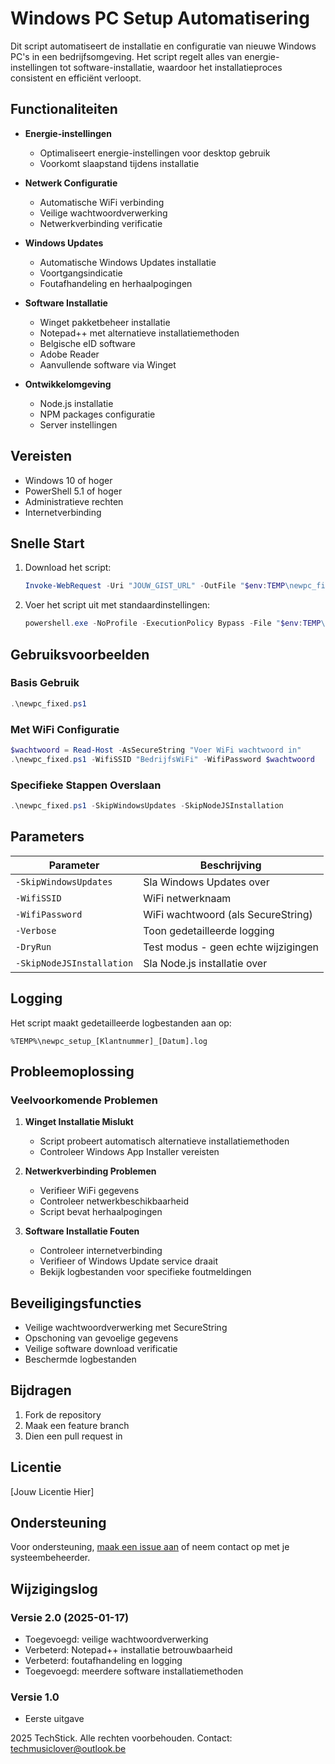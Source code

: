 # Windows PC Setup Automatisering

Dit script automatiseert de installatie en configuratie van nieuwe Windows PC's in een bedrijfsomgeving. Het script regelt alles van energie-instellingen tot software-installatie, waardoor het installatieproces consistent en efficiënt verloopt.

## Functionaliteiten

- **Energie-instellingen**
  - Optimaliseert energie-instellingen voor desktop gebruik
  - Voorkomt slaapstand tijdens installatie

- **Netwerk Configuratie**
  - Automatische WiFi verbinding
  - Veilige wachtwoordverwerking
  - Netwerkverbinding verificatie

- **Windows Updates**
  - Automatische Windows Updates installatie
  - Voortgangsindicatie
  - Foutafhandeling en herhaalpogingen

- **Software Installatie**
  - Winget pakketbeheer installatie
  - Notepad++ met alternatieve installatiemethoden
  - Belgische eID software
  - Adobe Reader
  - Aanvullende software via Winget

- **Ontwikkelomgeving**
  - Node.js installatie
  - NPM packages configuratie
  - Server instellingen

## Vereisten

- Windows 10 of hoger
- PowerShell 5.1 of hoger
- Administratieve rechten
- Internetverbinding

## Snelle Start

1. Download het script:
   ```powershell
   Invoke-WebRequest -Uri "JOUW_GIST_URL" -OutFile "$env:TEMP\newpc_fixed.ps1"
   ```

2. Voer het script uit met standaardinstellingen:
   ```powershell
   powershell.exe -NoProfile -ExecutionPolicy Bypass -File "$env:TEMP\newpc_fixed.ps1"
   ```

## Gebruiksvoorbeelden

### Basis Gebruik
```powershell
.\newpc_fixed.ps1
```

### Met WiFi Configuratie
```powershell
$wachtwoord = Read-Host -AsSecureString "Voer WiFi wachtwoord in"
.\newpc_fixed.ps1 -WifiSSID "BedrijfsWiFi" -WifiPassword $wachtwoord
```

### Specifieke Stappen Overslaan
```powershell
.\newpc_fixed.ps1 -SkipWindowsUpdates -SkipNodeJSInstallation
```

## Parameters

| Parameter | Beschrijving |
|-----------|--------------|
| `-SkipWindowsUpdates` | Sla Windows Updates over |
| `-WifiSSID` | WiFi netwerknaam |
| `-WifiPassword` | WiFi wachtwoord (als SecureString) |
| `-Verbose` | Toon gedetailleerde logging |
| `-DryRun` | Test modus - geen echte wijzigingen |
| `-SkipNodeJSInstallation` | Sla Node.js installatie over |

## Logging

Het script maakt gedetailleerde logbestanden aan op:
```
%TEMP%\newpc_setup_[Klantnummer]_[Datum].log
```

## Probleemoplossing

### Veelvoorkomende Problemen

1. **Winget Installatie Mislukt**
   - Script probeert automatisch alternatieve installatiemethoden
   - Controleer Windows App Installer vereisten

2. **Netwerkverbinding Problemen**
   - Verifieer WiFi gegevens
   - Controleer netwerkbeschikbaarheid
   - Script bevat herhaalpogingen

3. **Software Installatie Fouten**
   - Controleer internetverbinding
   - Verifieer of Windows Update service draait
   - Bekijk logbestanden voor specifieke foutmeldingen

## Beveiligingsfuncties

- Veilige wachtwoordverwerking met SecureString
- Opschoning van gevoelige gegevens
- Veilige software download verificatie
- Beschermde logbestanden

## Bijdragen

1. Fork de repository
2. Maak een feature branch
3. Dien een pull request in

## Licentie

[Jouw Licentie Hier]

## Ondersteuning

Voor ondersteuning, [maak een issue aan](jouw-repo-issues-link) of neem contact op met je systeembeheerder.

## Wijzigingslog

### Versie 2.0 (2025-01-17)
- Toegevoegd: veilige wachtwoordverwerking
- Verbeterd: Notepad++ installatie betrouwbaarheid
- Verbeterd: foutafhandeling en logging
- Toegevoegd: meerdere software installatiemethoden

### Versie 1.0
- Eerste uitgave

 2025 TechStick. Alle rechten voorbehouden. Contact: techmusiclover@outlook.be
